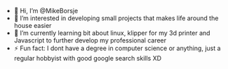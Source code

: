 - 👋 Hi, I’m @MikeBorsje
- 👀 I’m interested in developing small projects that makes life around the house easier
- 🌱 I’m currently learning bit about linux, klipper for my 3d printer and Javascript to further develop my professional career
- ⚡ Fun fact: I dont have a degree in computer science or anything, just a regular hobbyist with good google search skills XD

<!---
MikeBorsje/MikeBorsje is a ✨ special ✨ repository because its `README.md` (this file) appears on your GitHub profile.
You can click the Preview link to take a look at your changes.
--->
